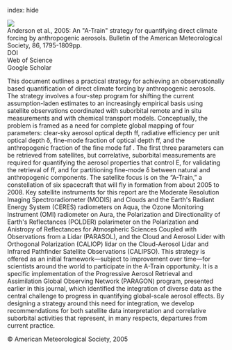 index: hide

<div class="Citation">
    <div class="Citation-thumb CitationThumb-linked"  data-href="https://doi.org/10.1175/bams-86-12-1795">
      <img src="https://static.claimspace.cloud/climate-study-static/refs/thumbs/7/Anderson_et_al_2005-thumb.png" />
    </div>

  <div class="Citation-body">
    <div class="Citation-text">Anderson et al., 2005: An "A-Train" strategy for quantifying direct climate forcing by anthropogenic aerosols. <span class="Article-journal">Bulletin of the American Meteorological Society, </span><span class="Article-volume">86, </span>1795-1809pp.</div>
    <div class="Citation-links">
      <div class="CitationLink" data-href="https://doi.org/10.1175/bams-86-12-1795">
        <div class="CitationLink-icon CitationLink-Doi"></div>
        <div class="CitationLink-text">DOI</div>
      </div>
      <div class="CitationLink" data-href="http://cel.webofknowledge.com/InboundService.do?customersID=atyponcel&smartRedirect=yes&mode=FullRecord&IsProductCode=Yes&product=CEL&Init=Yes&Func=Frame&action=retrieve&SrcApp=literatum&SrcAuth=atyponcel&SID=7CNc3cIRaBKjGbSujFM&UT=WOS:000234660300020">
        <div class="CitationLink-icon CitationLink-Isi"></div>
        <div class="CitationLink-text">Web of Science</div>
      </div>
      <div class="CitationLink" data-href="https://scholar.google.com/scholar?q=10.1175/bams-86-12-1795">
        <div class="CitationLink-icon CitationLink-Scholar"></div>
        <div class="CitationLink-text">Google Scholar</div>
      </div>
    </div>
  </div>
</div>

This document outlines a practical strategy for achieving an observationally based quantification of direct climate forcing by anthropogenic aerosols. The strategy involves a four-step program for shifting the current assumption-laden estimates to an increasingly empirical basis using satellite observations coordinated with suborbital remote and in situ measurements and with chemical transport models. Conceptually, the problem is framed as a need for complete global mapping of four parameters: clear-sky aerosol optical depth ff, radiative efficiency per unit optical depth δ, fine-mode fraction of optical depth ff, and the anthropogenic fraction of the fine mode faf . The first three parameters can be retrieved from satellites, but correlative, suborbital measurements are required for quantifying the aerosol properties that control E, for validating the retrieval of ff, and for partitioning fine-mode δ between natural and anthropogenic components. The satellite focus is on the “A-Train,” a constellation of six spacecraft that will fly in formation from about 2005 to 2008. Key satellite instruments for this report are the Moderate Resolution Imaging Spectroradiometer (MODIS) and Clouds and the Earth's Radiant Energy System (CERES) radiometers on Aqua, the Ozone Monitoring Instrument (OMI) radiometer on Aura, the Polarization and Directionality of Earth's Reflectances (POLDER) polarimeter on the Polarization and Anistropy of Reflectances for Atmospheric Sciences Coupled with Observations from a Lidar (PARASOL), and the Cloud and Aerosol Lider with Orthogonal Polarization (CALIOP) lidar on the Cloud-Aerosol Lidar and Infrared Pathfinder Satellite Observations (CALIPSO). This strategy is offered as an initial framework—subject to improvement over time—for scientists around the world to participate in the A-Train opportunity. It is a specific implementation of the Progressive Aerosol Retrieval and Assimilation Global Observing Network (PARAGON) program, presented earlier in this journal, which identified the integration of diverse data as the central challenge to progress in quantifying global-scale aerosol effects. By designing a strategy around this need for integration, we develop recommendations for both satellite data interpretation and correlative suborbital activities that represent, in many respects, departures from current practice.

<div class="Citation-copy">
&copy; American Meteorological Society, 2005
</div>